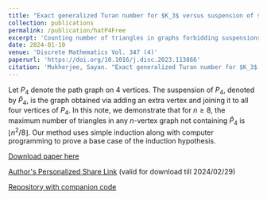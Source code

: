 ```yaml
---
title: "Exact generalized Turan number for $K_3$ versus suspension of $P_4$"
collection: publications
permalink: /publication/hatP4Free
excerpt: 'Counting number of triangles in graphs forbidding suspensions of the path on 4 vertices.'
date: 2024-01-10
venue: 'Discrete Mathematics Vol. 347 (4)'
paperurl: 'https://doi.org/10.1016/j.disc.2023.113866'
citation: 'Mukherjee, Sayan. "Exact generalized Turan number for $K_3$ versus suspension of $P_4$". <i>Discrete Mathematics</i> 347 (4)'
---
```

Let $P_4$ denote the path graph on $4$ vertices.
The suspension of $P_4$, denoted by $\widehat P_4$, is the graph obtained via adding an extra vertex and joining it to all four vertices of $P_4$.
In this note, we demonstrate that for $n\ge 8$, the maximum number of triangles in any $n$-vertex graph not containing $\widehat P_4$ is $\left\lfloor n^2/8\right\rfloor$.
Our method uses simple induction along with computer programming to prove a base case of the induction hypothesis.

[Download paper here](https://arxiv.org/pdf/2307.04369)

[Author's Personalized Share Link](https://authors.elsevier.com/a/1iPHz,H-cWxPM) (valid for download till 2024/02/29)

[Repository with companion code](https://github.com/Potla1995/hatP4Free)

